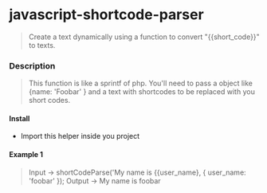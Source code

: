 # javascript-shortcode-parser
> Create a text dynamically using a function to convert "{{short_code}}" to texts.

### Description
> This function is like a sprintf of php. You'll need to pass a object like {name: 'Foobar' } and a text with shortcodes to be replaced with you short codes.

#### Install
- Import this helper inside you project

#### Example 1
> Input -> shortCodeParse('My name is {{user_name}, { user_name: 'foobar' });
> Output -> My name is foobar

